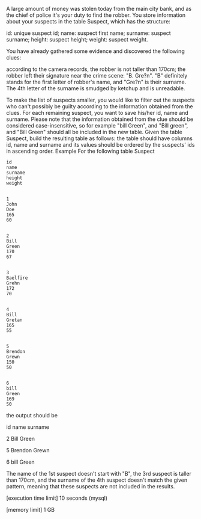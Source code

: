 A large amount of money was stolen today from the main city bank, and as the chief of police it's your duty to find the robber.
You store information about your suspects in the table Suspect, which has the structure:

id: unique suspect id;
name: suspect first name;
surname: suspect surname;
height: suspect height;
weight: suspect weight.

You have already gathered some evidence and discovered the following clues:

according to the camera records, the robber is not taller than 170cm;
the robber left their signature near the crime scene: "B. Gre?n". "B" definitely stands for the first letter of robber's name, and "Gre?n" is their surname. The 4th letter of the surname is smudged by ketchup and is unreadable.

To make the list of suspects smaller, you would like to filter out the suspects who can't possibly be guilty according to the information obtained from the clues. For each remaining suspect, you want to save his/her id, name and surname. Please note that the information obtained from the clue should be considered case-insensitive, so for example "bill Green", and "Bill green", and "Bill Green" should all be included in the new table.
Given the table Suspect, build the resulting table as follows: the table should have columns id, name and surname and its values should be ordered by the suspects' ids in ascending order.
Example
For the following table Suspect

  
    id
    name
    surname
    height
    weight
  
  
    1
    John
    Doe
    165
    60
  
  
    2
    Bill
    Green
    170
    67
  
  
    3
    Baelfire
    Grehn
    172
    70
  
  
    4
    Bill
    Gretan
    165
    55
  
  
    5
    Brendon
    Grewn
    150
    50
  
  
    6
    bill
    Green
    169
    50
  

the output should be


id
name
surname


2
Bill
Green


5
Brendon
Grewn


6
bill
Green


The name of the 1st suspect doesn't start with "B", the 3rd suspect is taller than 170cm, and the surname of the 4th suspect doesn't match the given pattern, meaning that these suspects are not included in the results.


[execution time limit] 10 seconds (mysql)


[memory limit] 1 GB


